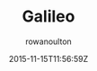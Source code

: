 ---
title: "Galileo"
github: https://github.com/rowanoulton/galileo-theme
demo: http://travelog.io
author: rowanoulton

ssg:
  - Jekyll
cms:
  - No Cms
date: 2015-11-15T11:56:59Z
github_branch: master
description: "Another damn theme for Jekyll"
---